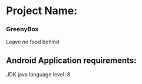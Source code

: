 # Project Name:
### GreenyBox
Leave no food behind
## Android Application requirements:
JDK java language level: 8
